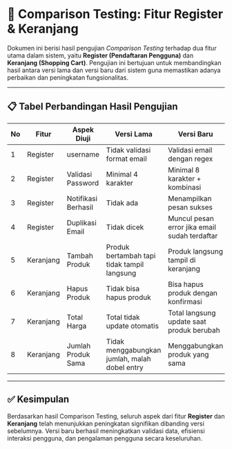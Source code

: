 # 🧪 Comparison Testing: Fitur Register & Keranjang

Dokumen ini berisi hasil pengujian *Comparison Testing* terhadap dua fitur utama dalam sistem, yaitu **Register (Pendaftaran Pengguna)** dan **Keranjang (Shopping Cart)**. Pengujian ini bertujuan untuk membandingkan hasil antara versi lama dan versi baru dari sistem guna memastikan adanya perbaikan dan peningkatan fungsionalitas.

---

## 📋 Tabel Perbandingan Hasil Pengujian

| No | Fitur     | Aspek Diuji           | Versi Lama                                      | Versi Baru                                      | Status     |
|----|-----------|------------------------|--------------------------------------------------|--------------------------------------------------|------------|
| 1  | Register  |  username              | Tidak validasi format email                     | Validasi email dengan regex                     | ✅ Lulus    |
| 2  | Register  | Validasi Password      | Minimal 4 karakter                              | Minimal 8 karakter + kombinasi                  | ✅ Lulus    |
| 3  | Register  | Notifikasi Berhasil    | Tidak ada                                       | Menampilkan pesan sukses                       | ✅ Lulus    |
| 4  | Register  | Duplikasi Email        | Tidak dicek                                     | Muncul pesan error jika email sudah terdaftar  | ✅ Lulus    |
| 5  | Keranjang | Tambah Produk          | Produk bertambah tapi tidak tampil langsung     | Produk langsung tampil di keranjang             | ✅ Lulus    |
| 6  | Keranjang | Hapus Produk           | Tidak bisa hapus produk                         | Bisa hapus produk dengan konfirmasi             | ✅ Lulus    |
| 7  | Keranjang | Total Harga            | Total tidak update otomatis                     | Total langsung update saat produk berubah       | ✅ Lulus    |
| 8  | Keranjang | Jumlah Produk Sama     | Tidak menggabungkan jumlah, malah dobel entry   | Menggabungkan produk yang sama                  | ✅ Lulus    |

---

## ✅ Kesimpulan

Berdasarkan hasil Comparison Testing, seluruh aspek dari fitur **Register** dan **Keranjang** telah menunjukkan peningkatan signifikan dibanding versi sebelumnya. Versi baru berhasil meningkatkan validasi data, efisiensi interaksi pengguna, dan pengalaman pengguna secara keseluruhan.

